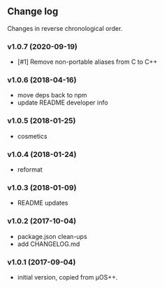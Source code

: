 ## Change log

Changes in reverse chronological order.

### v1.0.7 (2020-09-19)

- [#1] Remove non-portable aliases from C to C++

### v1.0.6 (2018-04-16)

* move deps back to npm
* update README developer info

### v1.0.5 (2018-01-25)

* cosmetics

### v1.0.4 (2018-01-24)

* reformat

### v1.0.3 (2018-01-09)

* README updates

### v1.0.2 (2017-10-04)

* package.json clean-ups
* add CHANGELOG.md

### v1.0.1 (2017-09-04)

* initial version, copied from µOS++.


